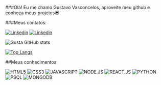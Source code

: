 
###Olá! Eu me chamo Gustavo Vasconcelos, aproveite meu github e conheça meus projetos😎


###Meus contatos:

[![Linkedin](https://img.shields.io/badge/LinkedIn-0077B5?style=for-the-badge&logo=linkedin&logoColor=white)](https://www.linkedin.com/in/gustavo-vasconcelos-6684a9259/) [![Linkedin](	https://img.shields.io/badge/Instagram-E4405F?style=for-the-badge&logo=instagram&logoColor=white)](https://www.instagram.com/gustavovasconcelosp/)

![Gusta GitHub stats](https://github-readme-stats.vercel.app/api?username=gustavasconcelos&show_icons=true&theme=transparent)

[![Top Langs](https://github-readme-stats.vercel.app/api/top-langs/?username=gustavasconcelos&layout=compact)](https://github.com/gustavasconcelos/github-readme-stats)

##Meus conhecimentos:

<div style="display:inline_block">
    <img src="https://img.shields.io/badge/HTML5-E34F26?style=for-the-badge&logo=html5&logoColor=white" alt="HTML5"/>
    <img src="https://img.shields.io/badge/CSS3-1572B6?style=for-the-badge&logo=css3&logoColor=white" alt="CSS3"/>
    <img src="https://img.shields.io/badge/JavaScript-F7DF1E?style=for-the-badge&logo=javascript&logoColor=black" alt="JAVASCRIPT"/>
    <img src="https://img.shields.io/badge/Node.js-43853D?style=for-the-badge&logo=node.js&logoColor=white" alt="NODE.JS"/>
    <img src="https://img.shields.io/badge/React-20232A?style=for-the-badge&logo=react&logoColor=61DAFB" alt="REACT.JS"/>
    <img src="https://img.shields.io/badge/Python-14354C?style=for-the-badge&logo=python&logoColor=white" alt="PYTHON"/>
    <img src="https://img.shields.io/badge/PostgreSQL-316192?style=for-the-badge&logo=postgresql&logoColor=white" alt="PSQL"/>
    <img src="https://img.shields.io/badge/MongoDB-4EA94B?style=for-the-badge&logo=mongodb&logoColor=white" alt="MONGODB"/>
</div>
